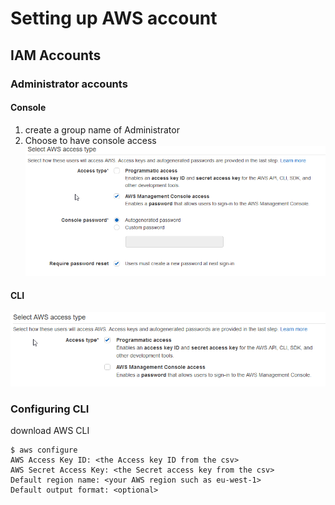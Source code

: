 # Setting up AWS account

## IAM Accounts

### Administrator accounts

#### Console

1. create a group name of Administrator
2. Choose to have console access
![AWS console](./assets/IAM%20Management%20Console_select001.png)


#### CLI

![AWS console](./assets/IAM%20CLI%20Admin%20user.png)


### Configuring CLI
download AWS CLI

```shell script
$ aws configure
AWS Access Key ID: <the Access key ID from the csv>
AWS Secret Access Key: <the Secret access key from the csv>
Default region name: <your AWS region such as eu-west-1>
Default output format: <optional>
```


